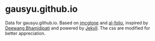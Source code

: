 gausyu.github.io
========

Data for gausyu.github.io. Based on [jmcglone](jmcglone.com "jmcglone") and [al-folio](https://alshedivat.github.io/al-folio/ "al-folio"), inspired by [Deewang Bhamidipati](https://bdeewang.com/ "Deewang Bhamidipati") and powered by [Jekyll](http://jekyllrb.com/ "Jekyll"). The css are modified for better appreciation.